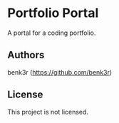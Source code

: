 # Portfolio Portal
A portal for a coding portfolio.

## Authors
benk3r (https://github.com/benk3r)

## License
This project is not licensed. 
